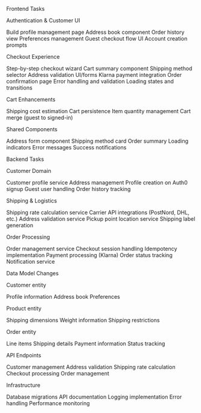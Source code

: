 Frontend Tasks

Authentication & Customer UI

Build profile management page
Address book component
Order history view
Preferences management
Guest checkout flow UI
Account creation prompts


Checkout Experience

Step-by-step checkout wizard
Cart summary component
Shipping method selector
Address validation UI/forms
Klarna payment integration
Order confirmation page
Error handling and validation
Loading states and transitions


Cart Enhancements

Shipping cost estimation
Cart persistence
Item quantity management
Cart merge (guest to signed-in)


Shared Components

Address form component
Shipping method card
Order summary
Loading indicators
Error messages
Success notifications



Backend Tasks

Customer Domain

Customer profile service
Address management
Profile creation on Auth0 signup
Guest user handling
Order history tracking


Shipping & Logistics

Shipping rate calculation service
Carrier API integrations (PostNord, DHL, etc.)
Address validation service
Pickup point location service
Shipping label generation


Order Processing

Order management service
Checkout session handling
Idempotency implementation
Payment processing (Klarna)
Order status tracking
Notification service


Data Model Changes

Customer entity

Profile information
Address book
Preferences


Product entity

Shipping dimensions
Weight information
Shipping restrictions


Order entity

Line items
Shipping details
Payment information
Status tracking




API Endpoints

Customer management
Address validation
Shipping rate calculation
Checkout processing
Order management


Infrastructure

Database migrations
API documentation
Logging implementation
Error handling
Performance monitoring